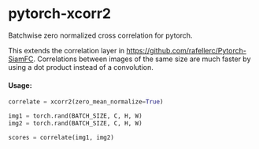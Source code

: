 # pytorch-xcorr2
Batchwise zero normalized cross correlation for pytorch.

This extends the correlation layer in https://github.com/rafellerc/Pytorch-SiamFC. Correlations between images of the same size are much faster by using a dot product instead of a convolution. 

#### Usage:
```python
correlate = xcorr2(zero_mean_normalize=True)

img1 = torch.rand(BATCH_SIZE, C, H, W)
img2 = torch.rand(BATCH_SIZE, C, H, W)

scores = correlate(img1, img2)
```
